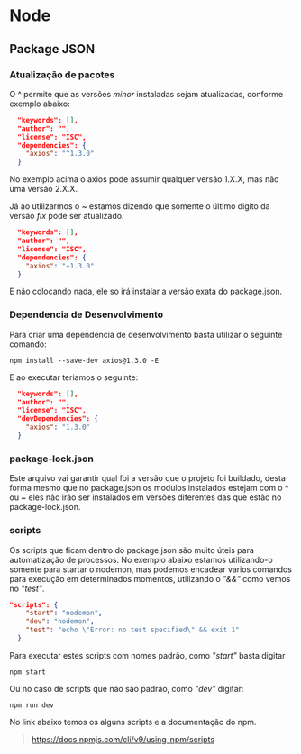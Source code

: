 # Node
## Package JSON
### Atualização de pacotes

O ^ permite que as versões *minor* instaladas sejam atualizadas, conforme exemplo abaixo:

~~~JSON
  "keywords": [],
  "author": "",
  "license": "ISC",
  "dependencies": {
    "axios": "^1.3.0" 
  }
~~~
No exemplo acima o axios pode assumir qualquer versão 1.X.X, mas não uma versão 2.X.X.

Já ao utilizarmos o ~ estamos dizendo que somente o último digito da versão *fix* pode ser atualizado.

~~~JSON
  "keywords": [],
  "author": "",
  "license": "ISC",
  "dependencies": {
    "axios": "~1.3.0" 
  }
~~~

E não colocando nada, ele so irá instalar a versão exata do package.json.

### Dependencia de Desenvolvimento

Para criar uma dependencia de desenvolvimento basta utilizar o seguinte comando:

~~~ 
npm install --save-dev axios@1.3.0 -E
~~~

E ao executar teriamos o seguinte:
~~~JSON
  "keywords": [],
  "author": "",
  "license": "ISC",
  "devDependencies": {
    "axios": "1.3.0"
  }
~~~

### package-lock.json
Este arquivo vai garantir qual foi a versão que o projeto foi buildado, desta forma 
mesmo que no package.json os modulos instalados estejam com o ^ ou ~ eles não irão 
ser instalados em versões diferentes das que estão no package-lock.json.

### scripts
Os scripts que ficam dentro do package.json são muito úteis para automatização de processos.
No exemplo abaixo estamos utilizando-o somente para startar o nodemon, mas podemos encadear varios 
comandos para execução em determinados momentos, utilizando o *"&&"* como vemos no *"test"*.
~~~JSON
"scripts": {
    "start": "nodemon",
    "dev": "nodemon",
    "test": "echo \"Error: no test specified\" && exit 1"
  }
~~~
Para executar estes scripts com nomes padrão, como *"start"* basta digitar 
~~~ 
npm start 
~~~
Ou no caso de scripts que não são padrão, como *"dev"* digitar:
~~~
npm run dev
~~~

No link abaixo temos os alguns scripts e a documentação do npm.
><https://docs.npmjs.com/cli/v9/using-npm/scripts>
